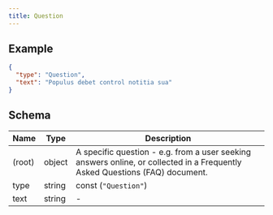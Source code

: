 ```yaml
---
title: Question
---
```

## Example



```json
{
  "type": "Question",
  "text": "Populus debet control notitia sua"
}
```
## Schema

| Name | Type | Description |
|---|---|---|
| (root) | object | A specific question - e.g. from a user seeking answers online, or collected in a Frequently Asked Questions (FAQ) document. |
| type | string | const (`"Question"`)  |
| text | string | - |

